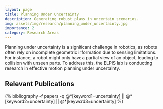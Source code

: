 ```yaml
---
layout: page
title: Planning Under Uncertainty  
description: Generating robust plans in uncertain scenarios. 
img: assets/img/research/planning_under_uncertainty.jpg
importance: 2
category: Research Areas 
---
```


Planning under uncertainty is a significant challenge in robotics, as robots often rely on incomplete geometric information due to sensing limitations. For instance, a robot might only have a partial view of an object, leading to collision with unseen parts. To address this, the ELPIS lab is conducting research in effective motion planning under uncertainty. 

<div class="publications">
<left> <h2><span style="color: var(--global-theme-color)"> Relevant Publications </span></h2> </left>
{% bibliography -f papers -q @*[keyword1=uncertainty] || @*[keyword2=uncertainty] || @*[keyword3=uncertainty] %}
</div>